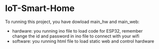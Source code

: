 # IoT-Smart-Home

To running this project, you have dowload main_hw and main_web:

+ hardware: you running ino file to load code for ESP32, remember change the id and password in ino file to connect with your wifi
+ software: you running html file to load static web and control hardware
